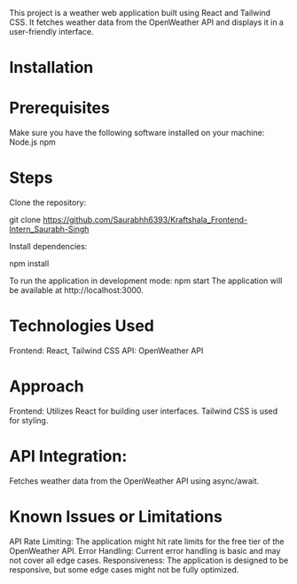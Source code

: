 This project is a weather web application built using React and Tailwind CSS. It fetches weather data from the OpenWeather API and displays it in a user-friendly interface.

# Installation 
# Prerequisites
Make sure you have the following software installed on your machine:
Node.js
npm 

# Steps
Clone the repository:

git clone https://github.com/Saurabhh6393/Kraftshala_Frontend-Intern_Saurabh-Singh

Install dependencies:

npm install

To run the application in development mode:
npm start
The application will be available at http://localhost:3000.

# Technologies Used
Frontend: React, Tailwind CSS
API: OpenWeather API

# Approach
Frontend:
Utilizes React for building user interfaces.
Tailwind CSS is used for styling.

# API Integration:
Fetches weather data from the OpenWeather API using async/await.

# Known Issues or Limitations
API Rate Limiting: The application might hit rate limits for the free tier of the OpenWeather API.
Error Handling: Current error handling is basic and may not cover all edge cases.
Responsiveness: The application is designed to be responsive, but some edge cases might not be fully optimized.




